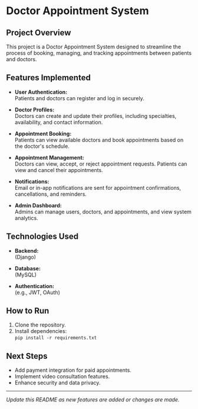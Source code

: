 # Doctor Appointment System

## Project Overview
This project is a Doctor Appointment System designed to streamline the process of booking, managing, and tracking appointments between patients and doctors.

## Features Implemented

- **User Authentication:**  
    Patients and doctors can register and log in securely.

- **Doctor Profiles:**  
    Doctors can create and update their profiles, including specialties, availability, and contact information.

- **Appointment Booking:**  
    Patients can view available doctors and book appointments based on the doctor's schedule.

- **Appointment Management:**  
    Doctors can view, accept, or reject appointment requests. Patients can view and cancel their appointments.

- **Notifications:**  
    Email or in-app notifications are sent for appointment confirmations, cancellations, and reminders.

- **Admin Dashboard:**  
    Admins can manage users, doctors, and appointments, and view system analytics.


## Technologies Used


- **Backend:**  
    (Django)

- **Database:**  
    (MySQL)

- **Authentication:**  
    (e.g., JWT, OAuth)

## How to Run

1. Clone the repository.
2. Install dependencies:  
    `pip install -r requirements.txt`

## Next Steps

- Add payment integration for paid appointments.
- Implement video consultation features.
- Enhance security and data privacy.

---

*Update this README as new features are added or changes are made.*